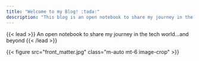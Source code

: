 ```yaml
---
title: "Welcome to my Blog! :tada:"
description: "This blog is an open notebook to share my journey in the tech world...and beyond."
---
```


{{< lead >}}
An open notebook to share my journey in the tech world...and beyond
{{< /lead >}}

{{< figure src="front_matter.jpg" class="m-auto mt-6 image-crop" >}}
